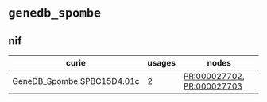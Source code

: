 # `genedb_spombe`

## nif

| curie                      |   usages | nodes                                                                                                                    |
|----------------------------|----------|--------------------------------------------------------------------------------------------------------------------------|
| GeneDB_Spombe:SPBC15D4.01c |        2 | [PR:000027702](http://purl.obolibrary.org/obo/PR_000027702), [PR:000027703](http://purl.obolibrary.org/obo/PR_000027703) |

